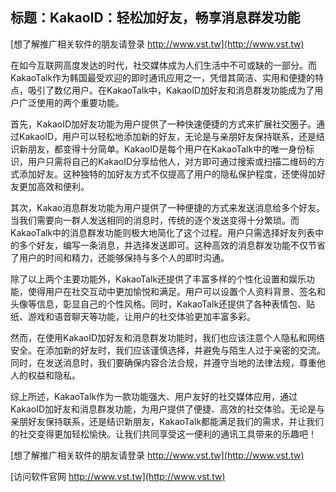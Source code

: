 ## **标题：KakaoID：轻松加好友，畅享消息群发功能**

[想了解推广相关软件的朋友请登录 http://www.vst.tw](http://www.vst.tw)

在如今互联网高度发达的时代，社交媒体成为人们生活中不可或缺的一部分。而KakaoTalk作为韩国最受欢迎的即时通讯应用之一，凭借其简洁、实用和便捷的特点，吸引了数亿用户。在KakaoTalk中，KakaoID加好友和消息群发功能成为了用户广泛使用的两个重要功能。

首先，KakaoID加好友功能为用户提供了一种快速便捷的方式来扩展社交圈子。通过KakaoID，用户可以轻松地添加新的好友，无论是与亲朋好友保持联系，还是结识新朋友，都变得十分简单。KakaoID是每个用户在KakaoTalk中的唯一身份标识，用户只需将自己的KakaoID分享给他人，对方即可通过搜索或扫描二维码的方式添加好友。这种独特的加好友方式不仅提高了用户的隐私保护程度，还使得加好友更加高效和便利。

其次，Kakao消息群发功能为用户提供了一种便捷的方式来发送消息给多个好友。当我们需要向一群人发送相同的消息时，传统的逐个发送变得十分繁琐。而KakaoTalk中的消息群发功能则极大地简化了这个过程。用户只需选择好友列表中的多个好友，编写一条消息，并选择发送即可。这种高效的消息群发功能不仅节省了用户的时间和精力，还能够保持与多个人的即时沟通。

除了以上两个主要功能外，KakaoTalk还提供了丰富多样的个性化设置和娱乐功能，使得用户在社交互动中更加愉悦和满足。用户可以设置个人资料背景、签名和头像等信息，彰显自己的个性风格。同时，KakaoTalk还提供了各种表情包、贴纸、游戏和语音聊天等功能，让用户的社交体验更加丰富多彩。

然而，在使用KakaoID加好友和消息群发功能时，我们也应该注意个人隐私和网络安全。在添加新的好友时，我们应该谨慎选择，并避免与陌生人过于亲密的交流。同时，在发送消息时，我们要确保内容合法合规，并遵守当地的法律法规，尊重他人的权益和隐私。

综上所述，KakaoTalk作为一款功能强大、用户友好的社交媒体应用，通过KakaoID加好友和消息群发功能，为用户提供了便捷、高效的社交体验。无论是与亲朋好友保持联系，还是结识新朋友，KakaoTalk都能满足我们的需求，并让我们的社交变得更加轻松愉快。让我们共同享受这一便利的通讯工具带来的乐趣吧！

[想了解推广相关软件的朋友请登录 http://www.vst.tw](http://www.vst.tw)


[访问软件官网 http://www.vst.tw](http://www.vst.tw)
